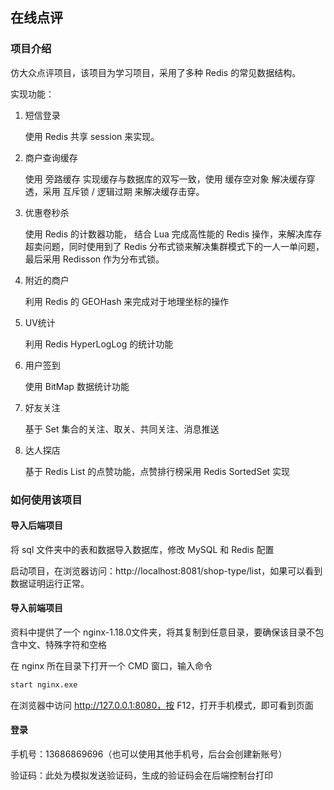 ## 在线点评

### 项目介绍

仿大众点评项目，该项目为学习项目，采用了多种 Redis 的常见数据结构。

实现功能：

1. 短信登录

   使用 Redis 共享 session 来实现。

2. 商户查询缓存

   使用 旁路缓存 实现缓存与数据库的双写一致，使用 缓存空对象 解决缓存穿透，采用 互斥锁 / 逻辑过期 来解决缓存击穿。

3. 优惠卷秒杀

   使用 Redis 的计数器功能， 结合 Lua 完成高性能的 Redis 操作，来解决库存超卖问题，同时使用到了 Redis 分布式锁来解决集群模式下的一人一单问题，最后采用 Redisson 作为分布式锁。

4. 附近的商户

   利用 Redis 的 GEOHash 来完成对于地理坐标的操作

5. UV统计

   利用 Redis HyperLogLog 的统计功能

6. 用户签到

   使用 BitMap 数据统计功能

7. 好友关注

   基于 Set 集合的关注、取关、共同关注、消息推送

8. 达人探店

   基于 Redis List 的点赞功能，点赞排行榜采用 Redis SortedSet 实现

### 如何使用该项目

#### 导入后端项目

将 sql 文件夹中的表和数据导入数据库，修改 MySQL 和 Redis 配置

启动项目，在浏览器访问：http://localhost:8081/shop-type/list，如果可以看到数据证明运行正常。

#### 导入前端项目

资料中提供了一个 nginx-1.18.0文件夹，将其复制到任意目录，要确保该目录不包含中文、特殊字符和空格

在 nginx 所在目录下打开一个 CMD 窗口，输入命令

```sh
start nginx.exe
```

在浏览器中访问 http://127.0.0.1:8080，按 F12，打开手机模式，即可看到页面

#### 登录

手机号：13686869696（也可以使用其他手机号，后台会创建新账号）

验证码：此处为模拟发送验证码，生成的验证码会在后端控制台打印

